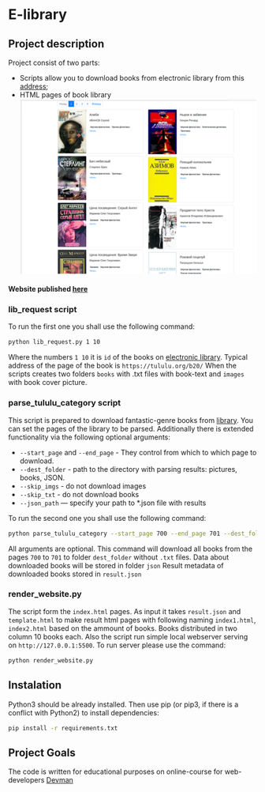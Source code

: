 # E-library

## Project description

Project consist of two parts:

* Scripts allow you to download books from electronic library from this [address](https://tululu.org/);
* HTML pages of book library
![Example](./images/example.png)

#### Website published [here](https://artemsav.github.io/e-lidbary/)

### lib_request script

To run the first one you shall use the following command:

```bash
python lib_request.py 1 10
```

Where the numbers ```1 10``` it is ```id``` of the books on [electronic library](https://tululu.org/). Typical address of the page of the book is ```https://tululu.org/b20/```
When the scripts creates two folders ```books``` with .txt files with book-text and ```images``` with book cover picture.

### parse_tululu_category script

This script is prepared to download fantastic-genre books from [library](https://tululu.org/). You can set the pages of the library to be parsed. Additionally there is extended functionality via the following optional arguments:

* ``--start_page`` and ```--end_page``` - They control from which to which page to download.
* ```--dest_folder``` - path to the directory with parsing results: pictures, books, JSON.
* ```--skip_imgs``` - do not download images
* ```--skip_txt``` - do not download books
* ```--json_path``` — specify your path to *.json file with results

To run the second one you shall use the following command:

```bash
python parse_tululu_category --start_page 700 --end_page 701 --dest_folder dest_folder --skip_txt --json_path json
```

All arguments are optional. This command will download all books from the pages ```700``` to ```701``` to folder ```dest_folder``` without ```.txt``` files. Data about downloaded books will be stored in folder ```json```
Result metadata of downloaded books stored in ```result.json```

### render_website.py

The script form the ```index.html``` pages. As input it takes ```result.json``` and ```template.html``` to make result html pages with following naming ```index1.html```, ```index2.html``` based on the ammount of books. Books distributed in two column 10 books each.
Also the script run simple local webserver serving on ```http://127.0.0.1:5500```. To run server please use the command:

```bash
python render_website.py 
```

## Instalation

Python3 should be already installed. Then use pip (or pip3, if there is a conflict with Python2) to install dependencies:

```bash
pip install -r requirements.txt
```

## Project Goals

The code is written for educational purposes on online-course for web-developers [Devman](https://dvmn.org)
